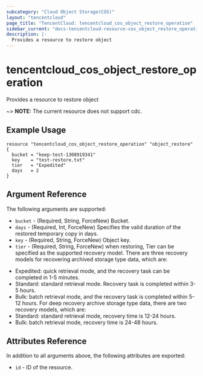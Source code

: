 ```yaml
---
subcategory: "Cloud Object Storage(COS)"
layout: "tencentcloud"
page_title: "TencentCloud: tencentcloud_cos_object_restore_operation"
sidebar_current: "docs-tencentcloud-resource-cos_object_restore_operation"
description: |-
  Provides a resource to restore object
---
```


# tencentcloud_cos_object_restore_operation

Provides a resource to restore object

~> **NOTE:** The current resource does not support cdc.

## Example Usage

```hcl
resource "tencentcloud_cos_object_restore_operation" "object_restore" {
  bucket = "keep-test-1308919341"
  key    = "test-restore.txt"
  tier   = "Expedited"
  days   = 2
}
```

## Argument Reference

The following arguments are supported:

* `bucket` - (Required, String, ForceNew) Bucket.
* `days` - (Required, Int, ForceNew) Specifies the valid duration of the restored temporary copy in days.
* `key` - (Required, String, ForceNew) Object key.
* `tier` - (Required, String, ForceNew) when restoring, Tier can be specified as the supported recovery model.
There are three recovery models for recovering archived storage type data, which are:
- Expedited: quick retrieval mode, and the recovery task can be completed in 1-5 minutes.
- Standard: standard retrieval mode. Recovery task is completed within 3-5 hours.
- Bulk: batch retrieval mode, and the recovery task is completed within 5-12 hours.
For deep recovery archive storage type data, there are two recovery models, which are:
- Standard: standard retrieval mode, recovery time is 12-24 hours.
- Bulk: batch retrieval mode, recovery time is 24-48 hours.

## Attributes Reference

In addition to all arguments above, the following attributes are exported:

* `id` - ID of the resource.




